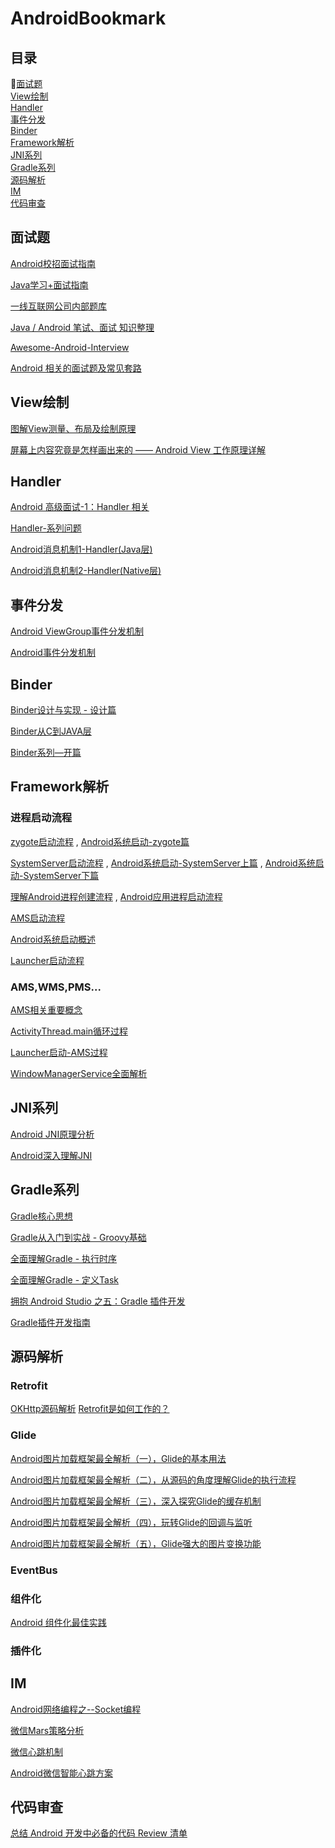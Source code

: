 # AndroidBookmark

## 目录

:new_moon_with_face:[面试题](#面试题) <br/>[View绘制](#View绘制) <br/>[Handler](#Handler)  <br/>[事件分发](#事件分发)  <br/>[Binder](#Binder)  <br/>[Framework解析](#Framework解析) 
 <br/>[JNI系列](#JNI系列) 
 <br/>[Gradle系列](#Gradle系列)
 <br/>[源码解析](#源码解析) 
 <br/>[IM](#IM)
 <br/>[代码审查](#代码审查) 

## 面试题

[Android校招面试指南](https://lrh1993.gitbooks.io/android_interview_guide/)

[Java学习+面试指南](https://github.com/Snailclimb/JavaGuide)

[一线互联网公司内部题库](http://www.jackywang.tech/AndroidInterview-Q-A/)

[Java / Android 笔试、面试 知识整理](https://github.com/hadyang/interview)

[Awesome-Android-Interview](https://github.com/JsonChao/Awesome-Android-Interview)

[Android 相关的面试题及常见套路](https://github.com/android-exchange/Android-Interview)

## View绘制

[图解View测量、布局及绘制原理](https://www.jianshu.com/p/3d2c49315d68)

[屏幕上内容究竟是怎样画出来的 —— Android View 工作原理详解](https://juejin.im/post/5c67c1e16fb9a04a05403549)


## Handler

[Android 高级面试-1：Handler 相关](https://juejin.im/post/5c6a9a106fb9a04a0c2f0093#comment)

[Handler-系列问题](https://www.yuque.com/elune/srueda/oqnhqy)

[Android消息机制1-Handler(Java层)](http://gityuan.com/2015/12/26/handler-message-framework/)

[Android消息机制2-Handler(Native层)](http://gityuan.com/2015/12/27/handler-message-native/)

## 事件分发

[Android ViewGroup事件分发机制](https://blog.csdn.net/lmj623565791/article/details/39102591)

[Android事件分发机制](https://www.jianshu.com/p/fc0590afb1bf)

## Binder

[Binder设计与实现 - 设计篇](https://blog.csdn.net/universus/article/details/6211589)

[Binder从C到JAVA层](https://www.yuque.com/elune/blog/eetsuc)

[Binder系列—开篇](http://gityuan.com/2015/10/31/binder-prepare/)

## Framework解析

### 进程启动流程

[zygote启动流程](https://www.yuque.com/elune/blog/bl135i) , [Android系统启动-zygote篇](http://gityuan.com/2016/02/13/android-zygote/)

[SystemServer启动流程](https://www.yuque.com/elune/blog/vexh0z) , [Android系统启动-SystemServer上篇](http://gityuan.com/2016/02/14/android-system-server/) , [Android系统启动-SystemServer下篇](http://gityuan.com/2016/02/20/android-system-server-2/)

[理解Android进程创建流程](http://gityuan.com/2016/03/26/app-process-create/) , [Android应用进程启动流程](https://www.yuque.com/elune/blog/gs02pr)

[AMS启动流程](https://www.yuque.com/elune/blog/qu8hg3)

[Android系统启动概述](https://www.yuque.com/elune/blog/gi9lz9)

[Launcher启动流程](https://www.yuque.com/elune/blog/ksykh3)

### AMS,WMS,PMS...

[AMS相关重要概念](https://www.yuque.com/elune/blog/gdkuy1)

[ActivityThread.main循环过程](https://www.yuque.com/elune/blog/ruy4sa)

[Launcher启动-AMS过程](https://www.yuque.com/elune/blog/bq1hmr)

[WindowManagerService全面解析](http://liuwangshu.cn/tags/WindowManagerService/)

## JNI系列

[Android JNI原理分析](http://gityuan.com/2016/05/28/android-jni/)

[Android深入理解JNI](http://liuwangshu.cn/tags/Android%E6%B7%B1%E5%85%A5%E7%90%86%E8%A7%A3JNI/)

## Gradle系列

[Gradle核心思想](http://liuwangshu.cn/tags/Gradle%E6%A0%B8%E5%BF%83%E6%80%9D%E6%83%B3/)

[Gradle从入门到实战 - Groovy基础](https://blog.csdn.net/singwhatiwanna/article/details/76084580)

[全面理解Gradle - 执行时序](https://blog.csdn.net/singwhatiwanna/article/details/78797506)

[全面理解Gradle - 定义Task](https://blog.csdn.net/singwhatiwanna/article/details/78898113)

[拥抱 Android Studio 之五：Gradle 插件开发](http://blog.bugtags.com/2016/03/28/embrace-android-studio-gradle-plugin/)

[Gradle插件开发指南](https://www.jianshu.com/p/3191c3955194)

## 源码解析

### Retrofit

[OKHttp源码解析](https://www.jianshu.com/p/27c1554b7fee)
[Retrofit是如何工作的？](https://www.jianshu.com/p/cb3a7413b448)

### Glide

[Android图片加载框架最全解析（一），Glide的基本用法](https://blog.csdn.net/guolin_blog/article/details/53759439)

[Android图片加载框架最全解析（二），从源码的角度理解Glide的执行流程](https://blog.csdn.net/guolin_blog/article/details/53939176)

[Android图片加载框架最全解析（三），深入探究Glide的缓存机制](https://blog.csdn.net/guolin_blog/article/details/54895665)

[Android图片加载框架最全解析（四），玩转Glide的回调与监听](https://blog.csdn.net/guolin_blog/article/details/70215985)

[Android图片加载框架最全解析（五），Glide强大的图片变换功能](https://blog.csdn.net/guolin_blog/article/details/71524668#t4)

### EventBus

### 组件化

[Android 组件化最佳实践](https://juejin.im/post/5b5f17976fb9a04fa775658d)

### 插件化


## IM

[Android网络编程之--Socket编程](https://www.jianshu.com/p/fb4dfab4eec1)

[微信Mars策略分析](https://blog.dreamtobe.cn/mars/)

[微信心跳机制](https://blog.dreamtobe.cn/2016/08/16/android_weak_network/)

[Android微信智能心跳方案](https://mp.weixin.qq.com/s?__biz=MzAwNDY1ODY2OQ==&mid=207243549&idx=1&sn=4ebe4beb8123f1b5ab58810ac8bc5994)


## 代码审查

[总结 Android 开发中必备的代码 Review 清单](https://mp.weixin.qq.com/s/0U733-oOv6HTW-tmhWi4Vw?)
